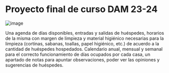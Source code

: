 # Proyecto final de curso DAM 23-24
![image](https://github.com/Nudack/Proyecto/assets/114146534/ef1df246-38c1-46ed-a6d0-ef703e44f2e7)

Una agenda de días disponibles, entradas y salidas de huéspedes, horarios de la misma con margen de limpieza y material higiénico necesarias para la limpieza (cortinas, sabanas, toallas, papel higiénico, etc.) de acuerdo a la cantidad de huéspedes hospedados.
Calendario anual, mensual y semanal para el correcto funcionamiento de días ocupados por cada casa, un apartado de notas para apuntar observaciones, poder ver las opiniones y sugerencias de huéspedes.
